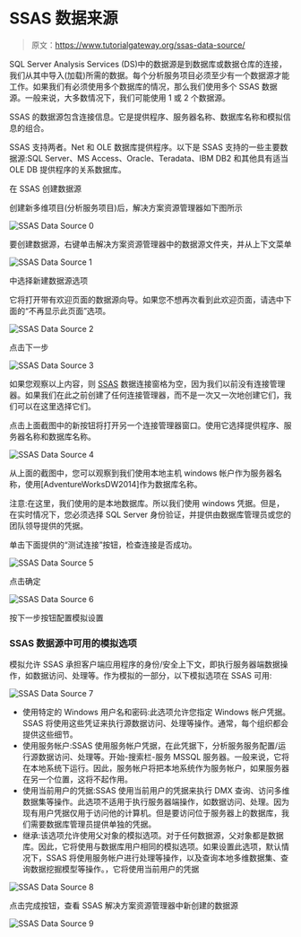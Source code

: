 # SSAS 数据来源

> 原文：<https://www.tutorialgateway.org/ssas-data-source/>

SQL Server Analysis Services (DS)中的数据源是到数据库或数据仓库的连接，我们从其中导入(加载)所需的数据。每个分析服务项目必须至少有一个数据源才能工作。如果我们有必须使用多个数据库的情况，那么我们使用多个 SSAS 数据源。一般来说，大多数情况下，我们可能使用 1 或 2 个数据源。

SSAS 的数据源包含连接信息。它是提供程序、服务器名称、数据库名称和模拟信息的组合。

SSAS 支持两者。Net 和 OLE 数据库提供程序。以下是 SSAS 支持的一些主要数据源:SQL Server、MS Access、Oracle、Teradata、IBM DB2 和其他具有适当 OLE DB 提供程序的关系数据库。

在 SSAS 创建数据源

创建新多维项目(分析服务项目)后，解决方案资源管理器如下图所示

![SSAS Data Source 0](img/cc5c847dc5a980c08b3e84efa58a827f.png)

要创建数据源，右键单击解决方案资源管理器中的数据源文件夹，并从上下文菜单

![SSAS Data Source 1](img/65bab64f62d02d53598b633541cd03bf.png)

中选择新建数据源选项

它将打开带有欢迎页面的数据源向导。如果您不想再次看到此欢迎页面，请选中下面的“不再显示此页面”选项。

![SSAS Data Source 2](img/6888407bc53fb5fc08be2c40e361a9f7.png)

点击下一步

![SSAS Data Source 3](img/6b87c8bf5d2b8e446f70e88b43a99497.png)

如果您观察以上内容，则 [SSAS](https://www.tutorialgateway.org/ssas/) 数据连接窗格为空，因为我们以前没有连接管理器。如果我们在此之前创建了任何连接管理器，而不是一次又一次地创建它们，我们可以在这里选择它们。

点击上面截图中的新按钮将打开另一个连接管理器窗口。使用它选择提供程序、服务器名称和数据库名称。

![SSAS Data Source 4](img/327dd91003fe79e6d58e1ec7117c0dd1.png)

从上面的截图中，您可以观察到我们使用本地主机 windows 帐户作为服务器名称，使用[AdventureWorksDW2014]作为数据库名称。

注意:在这里，我们使用的是本地数据库。所以我们使用 windows 凭据。但是，在实时情况下，您必须选择 SQL Server 身份验证，并提供由数据库管理员或您的团队领导提供的凭据。

单击下面提供的“测试连接”按钮，检查连接是否成功。

![SSAS Data Source 5](img/7506b32ec7a7571b163e2637a7ede6a2.png)

点击确定

![SSAS Data Source 6](img/5584a3462ff95f101daa751d23884d31.png)

按下一步按钮配置模拟设置

### SSAS 数据源中可用的模拟选项

模拟允许 SSAS 承担客户端应用程序的身份/安全上下文，即执行服务器端数据操作，如数据访问、处理等。作为模拟的一部分，以下模拟选项在 SSAS 可用:

![SSAS Data Source 7](img/584a0f037db883d73101572ae763a63e.png)

*   使用特定的 Windows 用户名和密码:此选项允许您指定 Windows 帐户凭据。SSAS 将使用这些凭证来执行源数据访问、处理等操作。通常，每个组织都会提供这些细节。
*   使用服务帐户:SSAS 使用服务帐户凭据，在此凭据下，分析服务服务配置/运行源数据访问、处理等。开始-搜索栏-服务 MSSQL 服务器。一般来说，它将在本地系统下运行。因此，服务帐户将把本地系统作为服务帐户，如果服务器在另一个位置，这将不起作用。
*   使用当前用户的凭据:SSAS 使用当前用户的凭据来执行 DMX 查询、访问多维数据集等操作。此选项不适用于执行服务器端操作，如数据访问、处理。因为现有用户凭据仅用于访问他的计算机。但是要访问位于服务器上的数据库，我们需要数据库管理员提供单独的凭据。
*   继承:该选项允许使用父对象的模拟选项。对于任何数据源，父对象都是数据库。因此，它将使用与数据库用户相同的模拟选项。如果设置此选项，默认情况下，SSAS 将使用服务帐户进行处理等操作，以及查询本地多维数据集、查询数据挖掘模型等操作。，它将使用当前用户的凭据

![SSAS Data Source 8](img/cdca2667deed005fc161fa2b2eb26b22.png)

点击完成按钮，查看 SSAS 解决方案资源管理器中新创建的数据源

![SSAS Data Source 9](img/31d3cde43d41a305ddf55a235ed91799.png)